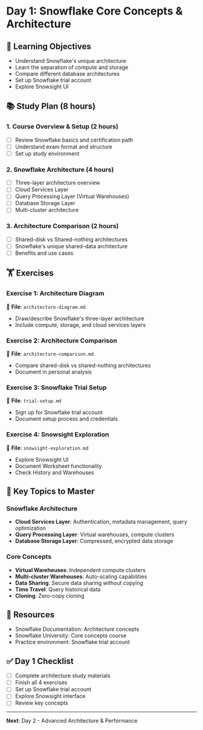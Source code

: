# Day 1: Snowflake Core Concepts & Architecture

## 🎯 Learning Objectives
- Understand Snowflake's unique architecture
- Learn the separation of compute and storage
- Compare different database architectures
- Set up Snowflake trial account
- Explore Snowsight UI

## 📚 Study Plan (8 hours)

### 1. Course Overview & Setup (2 hours)
- [ ] Review Snowflake basics and certification path
- [ ] Understand exam format and structure
- [ ] Set up study environment

### 2. Snowflake Architecture (4 hours)
- [ ] Three-layer architecture overview
- [ ] Cloud Services Layer
- [ ] Query Processing Layer (Virtual Warehouses)
- [ ] Database Storage Layer
- [ ] Multi-cluster architecture

### 3. Architecture Comparison (2 hours)
- [ ] Shared-disk vs Shared-nothing architectures
- [ ] Snowflake's unique shared-data architecture
- [ ] Benefits and use cases

## 🏋️ Exercises

### Exercise 1: Architecture Diagram
📁 **File**: `architecture-diagram.md`
- Draw/describe Snowflake's three-layer architecture
- Include compute, storage, and cloud services layers

### Exercise 2: Architecture Comparison
📁 **File**: `architecture-comparison.md`
- Compare shared-disk vs shared-nothing architectures
- Document in personal analysis

### Exercise 3: Snowflake Trial Setup
📁 **File**: `trial-setup.md`
- Sign up for Snowflake trial account
- Document setup process and credentials

### Exercise 4: Snowsight Exploration
📁 **File**: `snowsight-exploration.md`
- Explore Snowsight UI
- Document Worksheet functionality
- Check History and Warehouses

## 📖 Key Topics to Master

### Snowflake Architecture
- **Cloud Services Layer**: Authentication, metadata management, query optimization
- **Query Processing Layer**: Virtual warehouses, compute clusters
- **Database Storage Layer**: Compressed, encrypted data storage

### Core Concepts
- **Virtual Warehouses**: Independent compute clusters
- **Multi-cluster Warehouses**: Auto-scaling capabilities
- **Data Sharing**: Secure data sharing without copying
- **Time Travel**: Query historical data
- **Cloning**: Zero-copy cloning

## 🔗 Resources
- Snowflake Documentation: Architecture concepts
- Snowflake University: Core concepts course
- Practice environment: Snowflake trial account

## ✅ Day 1 Checklist
- [ ] Complete architecture study materials
- [ ] Finish all 4 exercises
- [ ] Set up Snowflake trial account
- [ ] Explore Snowsight interface
- [ ] Review key concepts

---
**Next**: Day 2 - Advanced Architecture & Performance 